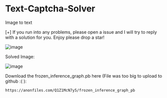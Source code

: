 # Text-Captcha-Solver
Image to text

[+] If you run into any problems, please open a issue and I will try to reply with a solution for you. Enjoy please drop a star!

![image](https://user-images.githubusercontent.com/98126132/208988308-28f4522a-115b-4798-8900-c66ac20d6b44.png)

Solved Image:

![image](https://user-images.githubusercontent.com/98126132/209474529-33eef85b-02e5-4be7-be01-ea69ec2b1d2a.png)

Download the frozen_inference_graph.pb here (File was too big to upload to github :( ):

```https://anonfiles.com/Q1Z1McN7y5/frozen_inference_graph_pb```
